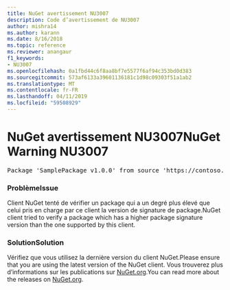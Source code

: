 ```yaml
---
title: NuGet avertissement NU3007
description: Code d’avertissement de NU3007
author: mishra14
ms.author: karann
ms.date: 8/16/2018
ms.topic: reference
ms.reviewer: anangaur
f1_keywords:
- NU3007
ms.openlocfilehash: 0a1fbd44c6f8aa8bf7e5577f6af94c353bd0d383
ms.sourcegitcommit: 573af6133a39601136181c1d98c09303f51a1ab2
ms.translationtype: MT
ms.contentlocale: fr-FR
ms.lasthandoff: 04/11/2019
ms.locfileid: "59508929"
---
```

# <a name="nuget-warning-nu3007"></a><span data-ttu-id="c757d-103">NuGet avertissement NU3007</span><span class="sxs-lookup"><span data-stu-id="c757d-103">NuGet Warning NU3007</span></span>

<pre>Package 'SamplePackage v1.0.0' from source 'https://contoso.com/index.json': The package signature format version is not supported. Updating your client may solve this problem.</pre>

### <a name="issue"></a><span data-ttu-id="c757d-104">Problème</span><span class="sxs-lookup"><span data-stu-id="c757d-104">Issue</span></span>

<span data-ttu-id="c757d-105">Client NuGet tenté de vérifier un package qui a un degré plus élevé que celui pris en charge par ce client la version de signature de package.</span><span class="sxs-lookup"><span data-stu-id="c757d-105">NuGet client tried to verify a package which has a higher package signature version than the one supported by this client.</span></span>


### <a name="solution"></a><span data-ttu-id="c757d-106">Solution</span><span class="sxs-lookup"><span data-stu-id="c757d-106">Solution</span></span>

<span data-ttu-id="c757d-107">Vérifiez que vous utilisez la dernière version du client NuGet.</span><span class="sxs-lookup"><span data-stu-id="c757d-107">Please ensure that you are using the latest version of the NuGet client.</span></span> <span data-ttu-id="c757d-108">Vous trouverez plus d’informations sur les publications sur [NuGet.org](https://www.nuget.org/downloads).</span><span class="sxs-lookup"><span data-stu-id="c757d-108">You can read more about the releases on [NuGet.org](https://www.nuget.org/downloads).</span></span>


